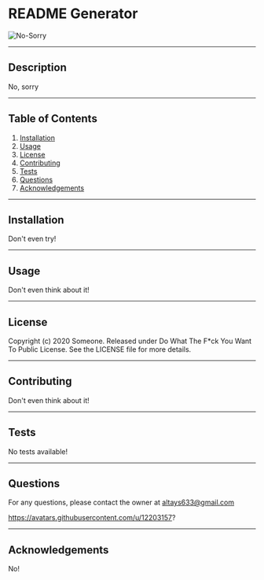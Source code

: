 
  # README Generator
 
  ![No-Sorry](https://img.shields.io/badge/No-Sorry-red)
  
  ***
  
  ## Description
  
  No, sorry
  
  ***
  
  ## Table of Contents
  

  1. [Installation](#Installation)
  2. [Usage](#Usage)
  3. [License](#License)
  4. [Contributing](#Contributing)
  5. [Tests](#Tests)
  6. [Questions](#Questions)
  7. [Acknowledgements](#Acknowledgements)
  
  
  ***
  
  ## Installation
  
  Don't even try!
  
  ***
  
  ## Usage
  
  Don't even think about it!
  
  ***
  
  ## License
  
  Copyright (c) 2020 Someone.
  Released under Do What The F*ck You Want To Public License. See the LICENSE file for more details.
  
  ***
  
  ## Contributing
  
  Don't even think about it!
  
  ***
  
  ## Tests
  
  No tests available!
  
  ***
  
  ## Questions
  
  For any questions, please contact the owner at altays633@gmail.com

  https://avatars.githubusercontent.com/u/12203157?
  
  ***
  
  ## Acknowledgements
  
  No!
  